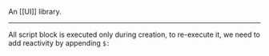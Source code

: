 An [[UI]] library.

---

All script block is executed only during creation, to re-execute it, we need to add reactivity by appending `$:`
